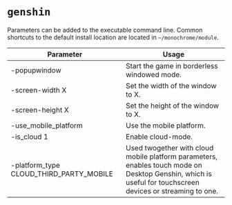 # `genshin`

Parameters can be added to the executable command line. Common shortcuts to the default install location are located in `~/monochrome/module`.

Parameter|Usage
-|-
-popupwindow|Start the game in borderless windowed mode.
-screen-width X|Set the width of the window to X.
-screen-height X|Set the height of the window to X.
-use_mobile_platform|Use the mobile platform.
-is_cloud 1|Enable cloud-mode.
-platform_type CLOUD_THIRD_PARTY_MOBILE|Used twogether with cloud mobile platform parameters, enables touch mode on Desktop Genshin, which is useful for touchscreen devices or streaming to one.
